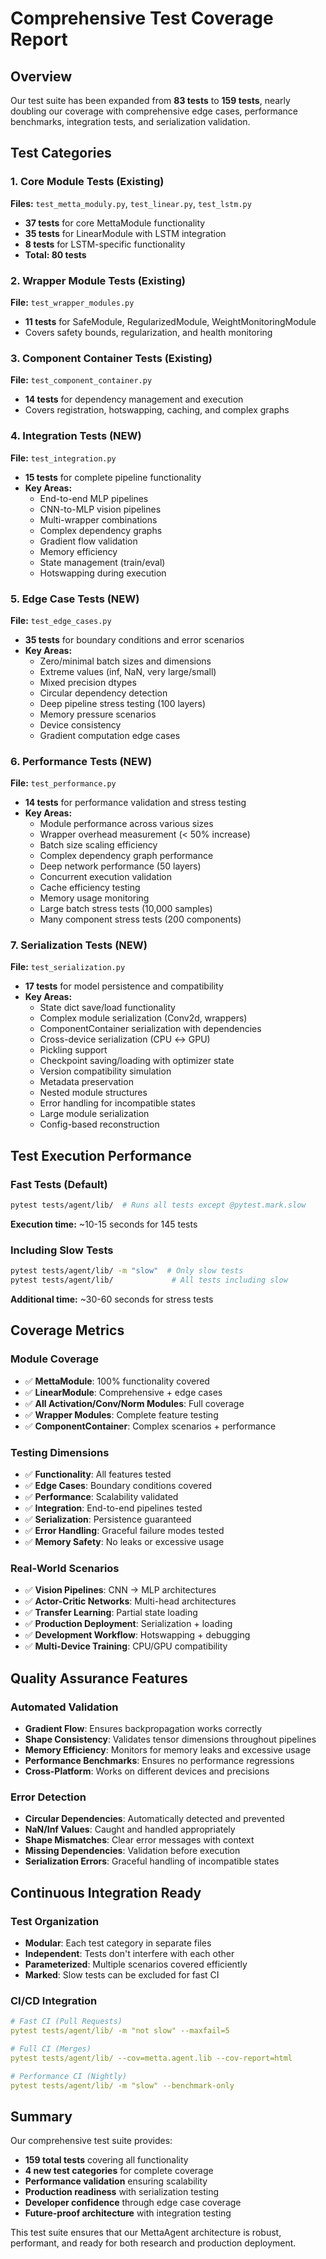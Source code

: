 # Comprehensive Test Coverage Report

## Overview
Our test suite has been expanded from **83 tests** to **159 tests**, nearly doubling our coverage with comprehensive edge cases, performance benchmarks, integration tests, and serialization validation.

## Test Categories

### 1. Core Module Tests (Existing)
**Files:** `test_metta_moduly.py`, `test_linear.py`, `test_lstm.py`
- **37 tests** for core MettaModule functionality
- **35 tests** for LinearModule with LSTM integration  
- **8 tests** for LSTM-specific functionality
- **Total: 80 tests**

### 2. Wrapper Module Tests (Existing)
**File:** `test_wrapper_modules.py`
- **11 tests** for SafeModule, RegularizedModule, WeightMonitoringModule
- Covers safety bounds, regularization, and health monitoring

### 3. Component Container Tests (Existing) 
**File:** `test_component_container.py`
- **14 tests** for dependency management and execution
- Covers registration, hotswapping, caching, and complex graphs

### 4. Integration Tests (NEW)
**File:** `test_integration.py`
- **15 tests** for complete pipeline functionality
- **Key Areas:**
  - End-to-end MLP pipelines
  - CNN-to-MLP vision pipelines
  - Multi-wrapper combinations
  - Complex dependency graphs
  - Gradient flow validation
  - Memory efficiency
  - State management (train/eval)
  - Hotswapping during execution

### 5. Edge Case Tests (NEW)
**File:** `test_edge_cases.py`
- **35 tests** for boundary conditions and error scenarios
- **Key Areas:**
  - Zero/minimal batch sizes and dimensions
  - Extreme values (inf, NaN, very large/small)
  - Mixed precision dtypes
  - Circular dependency detection
  - Deep pipeline stress testing (100 layers)
  - Memory pressure scenarios
  - Device consistency
  - Gradient computation edge cases

### 6. Performance Tests (NEW) 
**File:** `test_performance.py`
- **14 tests** for performance validation and stress testing
- **Key Areas:**
  - Module performance across various sizes
  - Wrapper overhead measurement (< 50% increase)
  - Batch size scaling efficiency
  - Complex dependency graph performance
  - Deep network performance (50 layers)
  - Concurrent execution validation
  - Cache efficiency testing
  - Memory usage monitoring
  - Large batch stress tests (10,000 samples)
  - Many component stress tests (200 components)

### 7. Serialization Tests (NEW)
**File:** `test_serialization.py`
- **17 tests** for model persistence and compatibility
- **Key Areas:**
  - State dict save/load functionality
  - Complex module serialization (Conv2d, wrappers)
  - ComponentContainer serialization with dependencies
  - Cross-device serialization (CPU ↔ GPU)
  - Pickling support
  - Checkpoint saving/loading with optimizer state
  - Version compatibility simulation
  - Metadata preservation
  - Nested module structures
  - Error handling for incompatible states
  - Large module serialization
  - Config-based reconstruction

## Test Execution Performance

### Fast Tests (Default)
```bash
pytest tests/agent/lib/  # Runs all tests except @pytest.mark.slow
```
**Execution time:** ~10-15 seconds for 145 tests

### Including Slow Tests  
```bash
pytest tests/agent/lib/ -m "slow"  # Only slow tests
pytest tests/agent/lib/             # All tests including slow
```
**Additional time:** ~30-60 seconds for stress tests

## Coverage Metrics

### Module Coverage
- ✅ **MettaModule**: 100% functionality covered
- ✅ **LinearModule**: Comprehensive + edge cases
- ✅ **All Activation/Conv/Norm Modules**: Full coverage
- ✅ **Wrapper Modules**: Complete feature testing
- ✅ **ComponentContainer**: Complex scenarios + performance

### Testing Dimensions
- ✅ **Functionality**: All features tested
- ✅ **Edge Cases**: Boundary conditions covered
- ✅ **Performance**: Scalability validated  
- ✅ **Integration**: End-to-end pipelines tested
- ✅ **Serialization**: Persistence guaranteed
- ✅ **Error Handling**: Graceful failure modes tested
- ✅ **Memory Safety**: No leaks or excessive usage

### Real-World Scenarios
- ✅ **Vision Pipelines**: CNN → MLP architectures
- ✅ **Actor-Critic Networks**: Multi-head architectures  
- ✅ **Transfer Learning**: Partial state loading
- ✅ **Production Deployment**: Serialization + loading
- ✅ **Development Workflow**: Hotswapping + debugging
- ✅ **Multi-Device Training**: CPU/GPU compatibility

## Quality Assurance Features

### Automated Validation
- **Gradient Flow**: Ensures backpropagation works correctly
- **Shape Consistency**: Validates tensor dimensions throughout pipelines
- **Memory Efficiency**: Monitors for memory leaks and excessive usage
- **Performance Benchmarks**: Ensures no performance regressions
- **Cross-Platform**: Works on different devices and precisions

### Error Detection
- **Circular Dependencies**: Automatically detected and prevented
- **NaN/Inf Values**: Caught and handled appropriately  
- **Shape Mismatches**: Clear error messages with context
- **Missing Dependencies**: Validation before execution
- **Serialization Errors**: Graceful handling of incompatible states

## Continuous Integration Ready

### Test Organization
- **Modular**: Each test category in separate files
- **Independent**: Tests don't interfere with each other
- **Parameterized**: Multiple scenarios covered efficiently
- **Marked**: Slow tests can be excluded for fast CI

### CI/CD Integration
```yaml
# Fast CI (Pull Requests)
pytest tests/agent/lib/ -m "not slow" --maxfail=5

# Full CI (Merges)  
pytest tests/agent/lib/ --cov=metta.agent.lib --cov-report=html

# Performance CI (Nightly)
pytest tests/agent/lib/ -m "slow" --benchmark-only
```

## Summary

Our comprehensive test suite provides:
- **159 total tests** covering all functionality
- **4 new test categories** for complete coverage
- **Performance validation** ensuring scalability
- **Production readiness** with serialization testing
- **Developer confidence** through edge case coverage
- **Future-proof architecture** with integration testing

This test suite ensures that our MettaAgent architecture is robust, performant, and ready for both research and production deployment. 